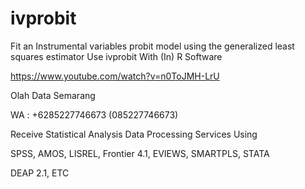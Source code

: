 # ivprobit
Fit an Instrumental variables probit model using the generalized least squares estimator Use ivprobit With (In) R Software

https://www.youtube.com/watch?v=n0ToJMH-LrU

Olah Data Semarang

WA : +6285227746673 (085227746673)

Receive Statistical Analysis Data Processing Services Using

SPSS, AMOS, LISREL, Frontier 4.1, EVIEWS, SMARTPLS, STATA

DEAP 2.1, ETC
